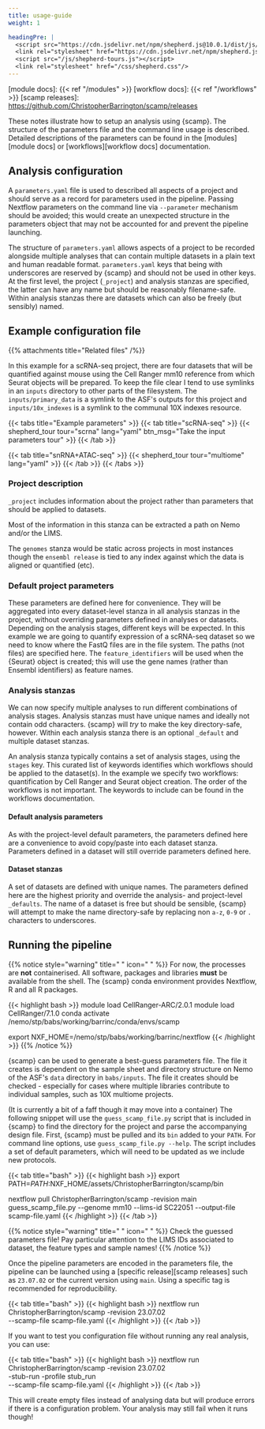 ```yaml
---
title: usage-guide
weight: 1

headingPre: |
  <script src="https://cdn.jsdelivr.net/npm/shepherd.js@10.0.1/dist/js/shepherd.min.js"></script>
  <link rel="stylesheet" href="https://cdn.jsdelivr.net/npm/shepherd.js@10.0.1/dist/css/shepherd.css"/>
  <script src="/js/shepherd-tours.js"></script>
  <link rel="stylesheet" href="/css/shepherd.css"/>
---
```


[module docs]: {{< ref "/modules" >}}
[workflow docs]: {{< ref "/workflows" >}}
[scamp releases]: https://github.com/ChristopherBarrington/scamp/releases

These notes illustrate how to setup an analysis using {scamp}. The structure of the parameters file and the command line usage is described. Detailed descriptions of the parameters can be found in the [modules][module docs] or [workflows][workflow docs] documentation.

<!--more-->

## Analysis configuration

A `parameters.yaml` file is used to described all aspects of a project and should serve as a record for parameters used in the pipeline. Passing Nextflow parameters on the command line via `--parameter` mechanism should be avoided; this would create an unexpected structure in the parameters object that may not be accounted for and prevent the pipeline launching.

The structure of `parameters.yaml` allows aspects of a project to be recorded alongside multiple analyses that can contain multiple datasets in a plain text and human readable format. `parameters.yaml` keys that being with underscores are reserved by {scamp} and should not be used in other keys. At the first level, the project (`_project`) and analysis stanzas are specified, the latter can have any name but should be reasonably filename-safe. Within analysis stanzas there are datasets which can also be freely (but sensibly) named.

## Example configuration file

{{% attachments title="Related files" /%}}

In this example for a scRNA-seq project, there are four datasets that will be quantified against mouse using the Cell Ranger mm10 reference from which Seurat objects will be prepared. To keep the file clear I tend to use symlinks in an `inputs` directory to other parts of the filesystem. The `inputs/primary_data` is a symlink to the ASF's outputs for this project and `inputs/10x_indexes` is a symlink to the communal 10X indexes resource.

{{< tabs title="Example parameters" >}}
{{< tab title="scRNA-seq" >}}
{{< shepherd_tour tour="scrna" lang="yaml" btn_msg="Take the input parameters tour" >}}
{{< /tab >}}

{{< tab title="snRNA+ATAC-seq" >}}
{{< shepherd_tour tour="multiome" lang="yaml" >}}
{{< /tab >}}
{{< /tabs >}}

### Project description

`_project` includes information about the project rather than parameters that should be applied to datasets.

Most of the information in this stanza can be extracted a path on Nemo and/or the LIMS.

The `genomes` stanza would be static across projects in most instances though the `ensembl release` is tied to any index against which the data is aligned or quantified (etc).

### Default project parameters

These parameters are defined here for convenience. They will be aggregated into every dataset-level stanza in all analysis stanzas in the project, without overriding parameters defined in analyses or datasets. Depending on the analysis stages, different keys will be expected. In this example we are going to quantify expression of a scRNA-seq dataset so we need to know where the FastQ files are in the file system. The paths (not files) are specified here. The `feature_identifiers` will be used when the {Seurat} object is created; this will use the gene names (rather than Ensembl identifiers) as feature names.

### Analysis stanzas

We can now specify multiple analyses to run different combinations of analysis stages. Analysis stanzas must have unique names and ideally not contain odd characters. {scamp} will _try_ to make the key directory-safe, however. Within each analysis stanza there is an optional `_default` and multiple dataset stanzas.

An analysis stanza typically contains a set of analysis stages, using the `stages` key. This curated list of keywords identifies which workflows should be applied to the dataset(s). In the example we specify two workflows: quantification by Cell Ranger and Seurat object creation. The order of the workflows is not important. The keywords to include can be found in the workflows documentation.

#### Default analysis parameters

As with the project-level default parameters, the parameters defined here are a convenience to avoid copy/paste into each dataset stanza. Parameters defined in a dataset will still override parameters defined here.

#### Dataset stanzas

A set of datasets are defined with unique names. The parameters defined here are the highest priority and override the analysis- and project-level `_defaults`. The name of a dataset is free but should be sensible, {scamp} will attempt to make the name directory-safe by replacing non `a-z`, `0-9` or `.` characters to underscores.

## Running the pipeline

{{% notice style="warning" title=" " icon=" " %}}
For now, the processes are __not__ containerised. All software, packages and libraries __must__ be available from the shell. The {scamp} conda environment provides Nextflow, R and all R packages.

{{< highlight bash >}}
module load CellRanger-ARC/2.0.1
module load CellRanger/7.1.0
conda activate /nemo/stp/babs/working/barrinc/conda/envs/scamp

export NXF_HOME=/nemo/stp/babs/working/barrinc/nextflow
{{< /highlight >}}
{{% /notice %}}

{scamp} can be used to generate a best-guess parameters file. The file it creates is dependent on the sample sheet and directory structure on Nemo of the ASF's `data` directory in `babs/inputs`. The file it creates should be checked - especially for cases where multiple libraries contribute to individual samples, such as 10X multiome projects.

(It is currently a bit of a faff though it may move into a container) The following snippet will use the `guess_scamp_file.py` script that is included in {scamp} to find the directory for the project and parse the accompanying design file. First, {scamp} must be pulled and its `bin` added to your `PATH`. For command line options, use `guess_scamp_file.py --help`. The script includes a set of default parameters, which will need to be updated as we include new protocols.

{{< tab title="bash" >}}
{{< highlight bash >}}
export PATH=$PATH:$NXF_HOME/assets/ChristopherBarrington/scamp/bin

nextflow pull ChristopherBarrington/scamp -revision main
guess_scamp_file.py --genome mm10 --lims-id SC22051 --output-file scamp-file.yaml
{{< /highlight >}}
{{< /tab >}}

{{% notice style="warning" title=" " icon=" " %}}
Check the guessed parameters file! Pay particular attention to the LIMS IDs associated to dataset, the feature types and sample names!
{{% /notice %}}

Once the pipeline parameters are encoded in the parameters file, the pipeline can be launched using a [specific release][scamp releases] such as `23.07.02` or the current version using `main`. Using a specific tag is recommended for reproducibility.

{{< tab title="bash" >}}
{{< highlight bash >}}
nextflow run ChristopherBarrington/scamp -revision 23.07.02 \
  --scamp-file scamp-file.yaml
{{< /highlight >}}
{{< /tab >}}

If you want to test you configuration file without running any real analysis, you can use:

{{< tab title="bash" >}}
{{< highlight bash >}}
nextflow run ChristopherBarrington/scamp -revision 23.07.02 \
  -stub-run -profile stub_run \
  --scamp-file scamp-file.yaml
{{< /highlight >}}
{{< /tab >}}

This will create empty files instead of analysing data but will produce errors if there is a configuration problem. Your analysis may still fail when it runs though!
